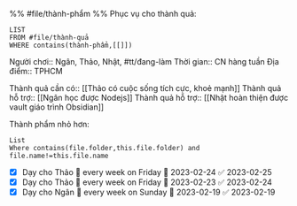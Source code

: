 %%
#file/thành-phẩm
%%
Phục vụ cho thành quả:
```dataview
LIST
FROM #file/thành-quả 
WHERE contains(thành-phẩm,[[]])
```
Người chơi:: Ngân, Thảo, Nhật, #tt/đang-làm
Thời gian:: CN hàng tuần
Địa điểm:: TPHCM

Thành quả cần có:: [[Thảo có cuộc sống tích cực, khoẻ mạnh]]
Thành quả hỗ trợ:: [[Ngân học được Nodejs]]
Thành quả hỗ trợ:: [[Nhật hoàn thiện được vault giáo trình Obsidian]]

Thành phẩm nhỏ hơn:
```dataview
List
Where contains(file.folder,this.file.folder) and file.name!=this.file.name
```

- [x] Dạy cho Thảo 🔁 every week on Friday 🛫 2023-02-24 ✅ 2023-02-25
- [x] Dạy cho Thảo 🔁 every week on Friday 🛫 2023-02-23 ✅ 2023-02-24
- [x] Dạy cho Ngân 🔁 every week on Sunday 🛫 2023-02-19 ✅ 2023-02-19

